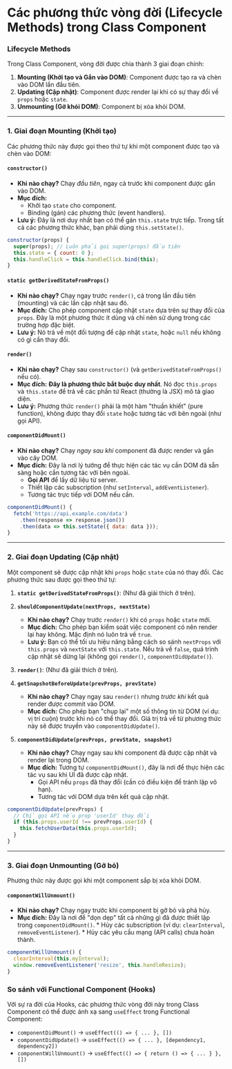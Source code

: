 # Các phương thức vòng đời (Lifecycle Methods) trong Class Component

### Lifecycle Methods

Trong Class Component, vòng đời được chia thành 3 giai đoạn chính:

1.  **Mounting (Khởi tạo và Gắn vào DOM)**: Component được tạo ra và chèn vào DOM lần đầu tiên.
2.  **Updating (Cập nhật)**: Component được render lại khi có sự thay đổi về `props` hoặc `state`.
3.  **Unmounting (Gỡ khỏi DOM)**: Component bị xóa khỏi DOM.

---

### 1. Giai đoạn Mounting (Khởi tạo)

Các phương thức này được gọi theo thứ tự khi một component được tạo và chèn vào DOM:

#### `constructor()`
*   **Khi nào chạy?** Chạy *đầu tiên*, ngay cả trước khi component được gắn vào DOM.
*   **Mục đích:**
    *   Khởi tạo `state` cho component.
    *   Binding (gán) các phương thức (event handlers).
*   **Lưu ý:** Đây là nơi duy nhất bạn có thể gán `this.state` trực tiếp. Trong tất cả các phương thức khác, bạn phải dùng `this.setState()`.

```javascript
constructor(props) {
  super(props); // Luôn phải gọi super(props) đầu tiên
  this.state = { count: 0 };
  this.handleClick = this.handleClick.bind(this);
}
```

#### `static getDerivedStateFromProps()`
*   **Khi nào chạy?** Chạy ngay trước `render()`, cả trong lần đầu tiên (mounting) và các lần cập nhật sau đó.
*   **Mục đích:** Cho phép component cập nhật `state` dựa trên sự thay đổi của `props`. Đây là một phương thức ít dùng và chỉ nên sử dụng trong các trường hợp đặc biệt.
*   **Lưu ý:** Nó trả về một đối tượng để cập nhật `state`, hoặc `null` nếu không có gì cần thay đổi.

#### `render()`
*   **Khi nào chạy?** Chạy sau `constructor()` (và `getDerivedStateFromProps()` nếu có).
*   **Mục đích:** **Đây là phương thức bắt buộc duy nhất**. Nó đọc `this.props` và `this.state` để trả về các phần tử React (thường là JSX) mô tả giao diện.
*   **Lưu ý:** Phương thức `render()` phải là một hàm "thuần khiết" (pure function), không được thay đổi `state` hoặc tương tác với bên ngoài (như gọi API).

#### `componentDidMount()`
*   **Khi nào chạy?** Chạy *ngay sau khi* component đã được render và gắn vào cây DOM.
*   **Mục đích:** Đây là nơi lý tưởng để thực hiện các tác vụ cần DOM đã sẵn sàng hoặc cần tương tác với bên ngoài.
    *   **Gọi API** để lấy dữ liệu từ server.
    *   Thiết lập các subscription (như `setInterval`, `addEventListener`).
    *   Tương tác trực tiếp với DOM nếu cần.

```javascript
componentDidMount() {
  fetch('https://api.example.com/data')
    .then(response => response.json())
    .then(data => this.setState({ data: data }));
}
```

---

### 2. Giai đoạn Updating (Cập nhật)

Một component sẽ được cập nhật khi `props` hoặc `state` của nó thay đổi. Các phương thức sau được gọi theo thứ tự:

1.  **`static getDerivedStateFromProps()`**: (Như đã giải thích ở trên).

2.  **`shouldComponentUpdate(nextProps, nextState)`**
    *   **Khi nào chạy?** Chạy trước `render()` khi có `props` hoặc `state` mới.
    *   **Mục đích:** Cho phép bạn kiểm soát việc component có nên render lại hay không. Mặc định nó luôn trả về `true`.
    *   **Lưu ý:** Bạn có thể tối ưu hiệu năng bằng cách so sánh `nextProps` với `this.props` và `nextState` với `this.state`. Nếu trả về `false`, quá trình cập nhật sẽ dừng lại (không gọi `render()`, `componentDidUpdate()`).

3.  **`render()`**: (Như đã giải thích ở trên).

4.  **`getSnapshotBeforeUpdate(prevProps, prevState)`**
    *   **Khi nào chạy?** Chạy ngay sau `render()` nhưng *trước khi* kết quả render được commit vào DOM.
    *   **Mục đích:** Cho phép bạn "chụp lại" một số thông tin từ DOM (ví dụ: vị trí cuộn) trước khi nó có thể thay đổi. Giá trị trả về từ phương thức này sẽ được truyền vào `componentDidUpdate()`.

5.  **`componentDidUpdate(prevProps, prevState, snapshot)`**
    *   **Khi nào chạy?** Chạy ngay sau khi component đã được cập nhật và render lại trong DOM.
    *   **Mục đích:** Tương tự `componentDidMount()`, đây là nơi để thực hiện các tác vụ sau khi UI đã được cập nhật.
        *   Gọi API nếu `props` đã thay đổi (cần có điều kiện để tránh lặp vô hạn).
        *   Tương tác với DOM dựa trên kết quả cập nhật.

```javascript
componentDidUpdate(prevProps) {
  // Chỉ gọi API nếu prop 'userId' thay đổi
  if (this.props.userId !== prevProps.userId) {
    this.fetchUserData(this.props.userId);
  }
}
```

---

### 3. Giai đoạn Unmounting (Gỡ bỏ)

Phương thức này được gọi khi một component sắp bị xóa khỏi DOM.

#### `componentWillUnmount()`
*   **Khi nào chạy?** Chạy ngay trước khi component bị gỡ bỏ và phá hủy.
*   **Mục đích:** Đây là nơi để "dọn dẹp" tất cả những gì đã được thiết lập trong `componentDidMount()`.
        *   Hủy các subscription (ví dụ: `clearInterval`, `removeEventListener`).
        *   Hủy các yêu cầu mạng (API calls) chưa hoàn thành.

```javascript
componentWillUnmount() {
  clearInterval(this.myInterval);
  window.removeEventListener('resize', this.handleResize);
}
```

### So sánh với Functional Component (Hooks)

Với sự ra đời của Hooks, các phương thức vòng đời này trong Class Component có thể được ánh xạ sang `useEffect` trong Functional Component:

*   `componentDidMount()` → `useEffect(() => { ... }, [])`
*   `componentDidUpdate()` → `useEffect(() => { ... }, [dependency1, dependency2])`
*   `componentWillUnmount()` → `useEffect(() => { return () => { ... } }, [])`
